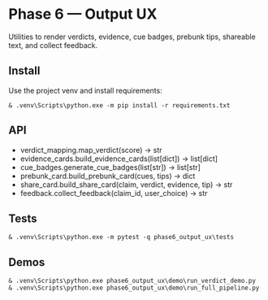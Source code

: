 # Phase 6 — Output UX

Utilities to render verdicts, evidence, cue badges, prebunk tips, shareable text, and collect feedback.

## Install

Use the project venv and install requirements:

```
& .venv\Scripts\python.exe -m pip install -r requirements.txt
```

## API

- verdict_mapping.map_verdict(score) -> str
- evidence_cards.build_evidence_cards(list[dict]) -> list[dict]
- cue_badges.generate_cue_badges(list[str]) -> list[str]
- prebunk_card.build_prebunk_card(cues, tips) -> dict
- share_card.build_share_card(claim, verdict, evidence, tip) -> str
- feedback.collect_feedback(claim_id, user_choice) -> str

## Tests

```
& .venv\Scripts\python.exe -m pytest -q phase6_output_ux\tests
```

## Demos

```
& .venv\Scripts\python.exe phase6_output_ux\demo\run_verdict_demo.py
& .venv\Scripts\python.exe phase6_output_ux\demo\run_full_pipeline.py
```
